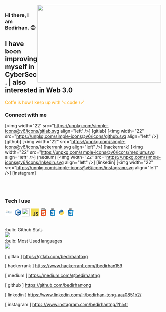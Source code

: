 <img src="https://media.giphy.com/media/13HgwGsXF0aiGY/giphy.gif" align="right" width="400" height="250">

### Hi there, I am Bedirhan. :blush:

## I have been improving myself in CyberSec. | also interested in Web 3.0

<font color="orange">Coffe is how I keep up with '< code />' </font>

### Connect with me

[<img  width="22" src="https://unpkg.com/simple-icons@v6/icons/gitlab.svg align="left" />] [gitlab]
[<img  width="22" src="https://unpkg.com/simple-icons@v6/icons/github.svg align="left" />] [github]
[<img  width="22" src="https://unpkg.com/simple-icons@v6/icons/hackerrank.svg align="left" />] [hackerrank]
[<img  width="22" src="https://unpkg.com/simple-icons@v6/icons/medium.svg align="left" />] [medium]
[<img  width="22" src="https://unpkg.com/simple-icons@v6/icons/linkedin.svg align="left" />] [linkedin]
[<img  width="22" src="https://unpkg.com/simple-icons@v6/icons/instagram.svg align="left" />] [instagram]

<br />
<br />

### Tech I use
<img src="https://raw.githubusercontent.com/github/explore/80688e429a7d4ef2fca1e82350fe8e3517d3494d/topics/java/java.png" width="25" height="25"> <img src="https://raw.githubusercontent.com/github/explore/80688e429a7d4ef2fca1e82350fe8e3517d3494d/topics/c/c.png" width="25" height="25"><img src="https://git-scm.com/images/logos/logomark-orange@2x.png" width="25" height="25"> <img src="https://raw.githubusercontent.com/github/explore/80688e429a7d4ef2fca1e82350fe8e3517d3494d/topics/javascript/javascript.png" width="25" height="25"> <img src="https://raw.githubusercontent.com/github/explore/80688e429a7d4ef2fca1e82350fe8e3517d3494d/topics/html/html.png" width="25" height="25"> <img src="https://raw.githubusercontent.com/github/explore/80688e429a7d4ef2fca1e82350fe8e3517d3494d/topics/css/css.png" width="25" height="25"> <img src="https://raw.githubusercontent.com/github/explore/80688e429a7d4ef2fca1e82350fe8e3517d3494d/topics/python/python.png" width="25" height="25"> <img src="https://raw.githubusercontent.com/github/explore/80688e429a7d4ef2fca1e82350fe8e3517d3494d/topics/css/css.png" width="25" height="25">
<br />
<br />

<summary> :bulb: Github Stats</summary>
<img src="https://github-readme-stats.vercel.app/api?username=bedirhantong&count_private=true&show_icons=true&theme=nightowl ">

<summary> :bulb: Most Used languages</summary>
<img src="https://github-readme-stats.vercel.app/api/top-langs/?username=bedirhantong&layout=compact&theme=nightowl">














[ gitlab ] https://gitlab.com/bedirhantong

[ hackerrank ] https://www.hackerrank.com/tbedirhan159

[ medium ] https://medium.com/@bedirhantng

[ github ] https://github.com/bedirhantong

[ linkedin ] https://www.linkedin.com/in/bedirhan-tong-aaa0851b2/

[ instagram ] https://www.instagram.com/bedirhantng/?hl=tr
 
